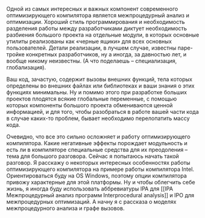 Одной из самых интересных и важных компонент современного оптимизирующего компилятора является межпроцедурный анализ и оптимизации. Хороший стиль программирования и необходимость разделения работы между разработчиками диктует необходимость разбиения большого проекта на отдельные модули, в которых основные утилиты реализованы как «черные ящики» для всех основных пользователей. Детали реализации, в лучшем случае, известны паре-тройке конкретных разработчиков, ну а иногда, за давностью лет, и вообще никому неизвестны. (А что поделаешь – специализация, глобализация). 

Ваш код, зачастую, содержит вызовы внешних функций, тела которых определены во внешних файлах или библиотеках и ваши знания о этих функциях минимальны. Ну и помимо этого при разработке больших проектов плодятся всякие глобальные переменные, с помощью которых компоненты большого проекта обмениваются ценной информацией, и для того, чтобы разобраться в работе вашей части кода в случае каких-то проблем, бывает необходимо перелопатить массу кода. 

Очевидно, что все это сильно осложняет и работу оптимизирующего компилятора. Какие негативные эффекты порождает модульность и есть ли в компиляторе специальные средства для их преодоления – тема для большого разговора. Сейчас я попытаюсь начать такой разговор. Я расскажу о некоторых интересных особенностях работы оптимизирующего компилятора на примере работы компилятора Intel. Ориентироваться буду на OS Windows, поэтому опции компилятора привожу характерные для этой платформы. Ну и чтобы облегчить себе жизнь, я иногда буду использовать аббревиатуры IPA для  [[IPA Межпроцедурный анализ программ Interprocedural analysis]] и IPO для межпроцедурных оптимизаций. А начну я с рассказа о моделях межпроцедурного анализа и графе вызовов.